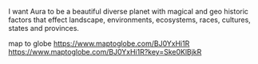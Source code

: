 I want Aura to be a beautiful diverse planet with magical and geo historic factors that effect landscape, environments, ecosystems, races, cultures, states and provinces.


map to globe
https://www.maptoglobe.com/BJ0YxHi1R
			https://www.maptoglobe.com/BJ0YxHi1R?key=Ske0KlBjkR

